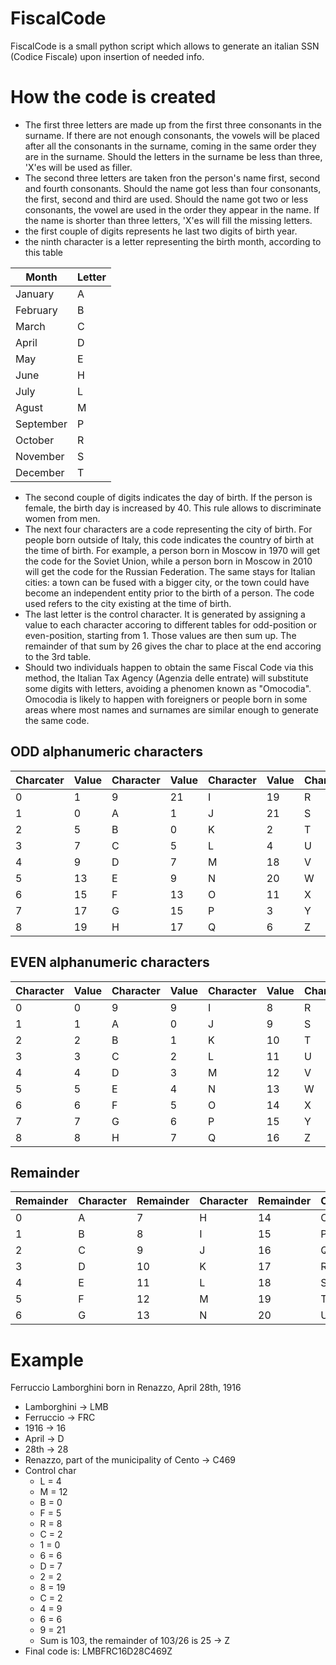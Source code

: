 # FiscalCode
FiscalCode is a small python script which allows to generate an italian SSN (Codice Fiscale) upon insertion of needed info.
# How the code is created
- The first three letters are made up from the first three consonants in the surname. If there are not enough consonants, the vowels will be placed after all the consonants in the surname, coming in the same order they are in the surname. Should the letters in the surname be less than three, 'X'es will be used as filler. 
- The second three letters are taken fron the person's name first, second and fourth consonants. Should the name got less than four consonants, the first, second and third are used. Should the name got two or less consonants, the vowel are used in the order they appear in the name. If the name is shorter than three letters, 'X'es will fill the missing letters.
- the first couple of digits represents he last two digits of birth year.
- the ninth character is a letter representing the birth month, according to this table
  
|Month|Letter|
|---|---|
|January|A|
|February|B|
|March|C|
|April|D|
|May|E|
|June|H|
|July|L|
|Agust|M|
|September|P|
|October|R|
|November|S|
|December|T|

- The second couple of digits indicates the day of birth. If the person is female, the birth day is increased by 40. This rule allows to discriminate women from men.
- The next four characters are a code representing the city of birth. For people born outside of Italy, this code indicates the country of birth at the time of birth. For example, a person born in Moscow in 1970 will get the code for the Soviet Union, while a person born in Moscow in 2010 will get the code for the Russian Federation. The same stays for Italian cities: a town can be fused with a bigger city, or the town could have become an independent entity prior to the birth of a person. The code used refers to the city existing at the time of birth.
- The last letter is the control character. It is generated by assigning a value to each character accoring to different tables for odd-position or even-position, starting from 1. Those values are then sum up. The remainder of that sum by 26 gives the char to place at the end accoring to the 3rd table.
- Should two individuals happen to obtain the same Fiscal Code via this method, the Italian Tax Agency (Agenzia delle entrate) will substitute some digits with letters, avoiding a phenomen known as "Omocodia". Omocodia is likely to happen with foreigners or people born in some areas where most names and surnames are similar enough to generate the same code.

## ODD alphanumeric characters
Charcater|Value|Character|Value|Character|Value|Character|Value
|-|-|-|-|-|-|-|-
0|1|9|21|I|19|R|8
1|0|A|1|J|21|S|12
2|5|B|0|K|2|T|14
3|7|C|5|L|4|U|16
4|9|D|7|M|18|V|10
5|13|E|9|N|20|W|22
6|15|F|13|O|11|X|25
7|17|G|15|P|3|Y|24
8|19|H|17|Q|6|Z|23

## EVEN alphanumeric characters
Character|Value|Character|Value|Character|Value|Character|Value
|-|-|-|-|-|-|-|-
0|0|9|9|I|8|R|17
1|1|A|0|J|9|S|18
2|2|B|1|K|10|T|19
3|3|C|2|L|11|U|20
4|4|D|3|M|12|V|21
5|5|E|4|N|13|W|22
6|6|F|5|O|14|X|23
7|7|G|6|P|15|Y|24
8|8|H|7|Q|16|Z|25

## Remainder
Remainder|Character|Remainder|Character|Remainder|Character|Remainder|Character
|-|-|-|-|-|-|-|-
0|A|7|H|14|O|21|V
1|B|8|I|15|P|22|W
2|C|9|J|16|Q|23|X
3|D|10|K|17|R|24|Y
4|E|11|L|18|S|25|Z
5|F|12|M|19|T|	
6|G|13|N|20|U|	

# Example
Ferruccio Lamborghini born in Renazzo, April 28th, 1916<br>
- Lamborghini -> LMB
- Ferruccio   -> FRC
- 1916        -> 16
- April       -> D
- 28th        -> 28
- Renazzo, part of the municipality of Cento -> C469
- Control char
  - L =  4
  - M = 12
  - B =  0
  - F =  5
  - R =  8
  - C =  2
  - 1 =  0
  - 6 =  6
  - D =  7
  - 2 =  2
  - 8 = 19
  - C =  2
  - 4 =  9
  - 6 =  6
  - 9 = 21
  - Sum is 103, the remainder of 103/26 is 25 -> Z
- Final code is: LMBFRC16D28C469Z